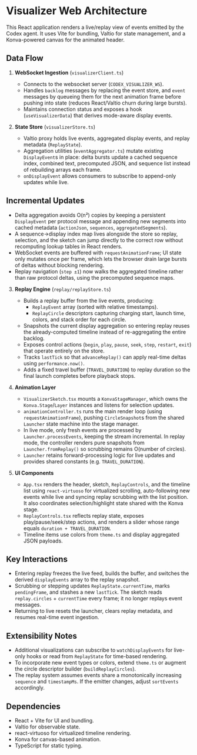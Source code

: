 # Visualizer Web Architecture

This React application renders a live/replay view of events emitted by the Codex agent. It uses Vite for bundling, Valtio for state management, and a Konva-powered canvas for the animated header.

## Data Flow

1. **WebSocket Ingestion** (`visualizerClient.ts`)
   - Connects to the websocket server (`CODEX_VISUALIZER_WS`).
   - Handles `backlog` messages by replacing the event store, and `event` messages by queueing them for the next animation frame before pushing into state (reduces React/Valtio churn during large bursts).
   - Maintains connection status and exposes a hook (`useVisualizerData`) that derives mode-aware display events.

2. **State Store** (`visualizerStore.ts`)
   - Valtio proxy holds live events, aggregated display events, and replay metadata (`ReplayState`).
   - Aggregation utilities (`eventAggregator.ts`) mutate existing `DisplayEvent`s in place: delta bursts update a cached sequence index, combined text, precomputed JSON, and sequence list instead of rebuilding arrays each frame.
   - `onDisplayEvent` allows consumers to subscribe to append-only updates while live.

## Incremental Updates

- Delta aggregation avoids O(n²) copies by keeping a persistent `DisplayEvent` per protocol message and appending new segments into cached metadata (`actionJson`, `sequences`, `aggregatedSegments`).
- A sequence→display index map lives alongside the store so replay, selection, and the sketch can jump directly to the correct row without recomputing lookup tables in React renders.
- WebSocket events are buffered with `requestAnimationFrame`; UI state only mutates once per frame, which lets the browser drain large bursts of deltas without blocking rendering.
- Replay navigation (`step ±1`) now walks the aggregated timeline rather than raw protocol deltas, using the precomputed sequence maps.

3. **Replay Engine** (`replay/replayStore.ts`)
   - Builds a replay buffer from the live events, producing:
     - `ReplayEvent` array (sorted with relative timestamps).
     - `ReplayCircle` descriptors capturing charging start, launch time, colors, and stack order for each circle.
   - Snapshots the current display aggregation so entering replay reuses the already-computed timeline instead of re-aggregating the entire backlog.
   - Exposes control actions (`begin`, `play`, `pause`, `seek`, `step`, `restart`, `exit`) that operate entirely on the store.
   - Tracks `lastTick` so that `advanceReplay()` can apply real-time deltas using `performance.now()`.
   - Adds a fixed travel buffer (`TRAVEL_DURATION`) to replay duration so the final launch completes before playback stops.

4. **Animation Layer**
   - `VisualizerSketch.tsx` mounts a `KonvaStageManager`, which owns the `Konva.Stage`/`Layer` instances and listens for selection updates.
   - `animationController.ts` runs the main render loop (using `requestAnimationFrame`), pushing `CircleSnapshot`s from the shared `Launcher` state machine into the stage manager.
   - In live mode, only fresh events are processed by `Launcher.processEvents`, keeping the stream incremental. In replay mode, the controller renders pure snapshots from `Launcher.fromReplay()` so scrubbing remains O(number of circles).
   - `Launcher` retains forward-processing logic for live updates and provides shared constants (e.g. `TRAVEL_DURATION`).

5. **UI Components**
   - `App.tsx` renders the header, sketch, `ReplayControls`, and the timeline list using `react-virtuoso` for virtualized scrolling, auto-following new events while live and syncing replay scrubbing with the list position. It also coordinates selection/highlight state shared with the Konva stage.
   - `ReplayControls.tsx` reflects replay state, exposes play/pause/seek/step actions, and renders a slider whose range equals `duration + TRAVEL_DURATION`.
   - Timeline items use colors from `theme.ts` and display aggregated JSON payloads.

## Key Interactions

- Entering replay freezes the live feed, builds the buffer, and switches the derived `displayEvents` array to the replay snapshot.
- Scrubbing or stepping updates `ReplayState.currentTime`, marks `pendingFrame`, and stashes a new `lastTick`. The sketch reads `replay.circles` + `currentTime` every frame; it no longer replays event messages.
- Returning to live resets the launcher, clears replay metadata, and resumes real-time event ingestion.

## Extensibility Notes

- Additional visualizations can subscribe to `watchDisplayEvents` for live-only hooks or read from `ReplayState` for time-based rendering.
- To incorporate new event types or colors, extend `theme.ts` or augment the circle descriptor builder (`buildReplayCircles`).
- The replay system assumes events share a monotonically increasing `sequence` and `timestampMs`. If the emitter changes, adjust `sortEvents` accordingly.

## Dependencies

- React + Vite for UI and bundling.
- Valtio for observable state.
- react-virtuoso for virtualized timeline rendering.
- Konva for canvas-based animation.
- TypeScript for static typing.
